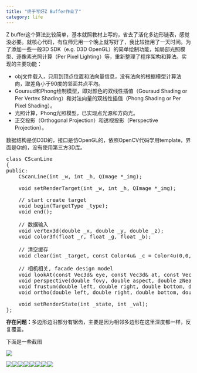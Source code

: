 ```yaml
---
title: "终于写好Z Buffer作业了"
category: life
---
```


<p>Z buffer这个算法比较简单，基本就照教材上写的，省去了活化多边形链表，感觉没必要。就核心代码，有位师兄用一个晚上就写好了，我比较挫用了一天时间。为了添加一些一般3D SDK（e.g. D3D OpenGL）的简单绘制功能，如局部光照模型、逐像素光照计算（Per Pixel Lighting）等，重新整理了程序架构和算法。实现的主要功能：</p>
<ul>
    <li>obj文件载入，只用到顶点位置和法向量信息，没有法向的根据模型计算法向，取差角小于90度的邻面共点平均。</li>
    <li>Gouraud和Phong绘制模型，即对颜色的双线性插值（Gouraud Shading or Per Vertex Shading）和对法向量的双线性插值（Phong Shading or Per Pixel Shading）。</li>
    <li>光照计算，Phong光照模型，已实现点光源和方向光。</li>
    <li>正交投影（Orthogonal Projection）和透视投影（Perspective Projection）。</li>
</ul>
<p>数据结构是仿D3D的，接口是仿OpenGL的，依照OpenCV代码学用template，界面是Qt的，没有使用第三方3D库。</p>
<pre class="code">class CScanLine<br>{<br>public:<br>    CScanLine(int _w, int _h, QImage *_img);<br><br>    void setRenderTarget(int _w, int _h, QImage *_img);<br><br>    // start create target<br>    void begin(TargetType _type);<br>    void end();<br><br>    // 数据输入<br>    void vertex3d(double _x, double _y, double _z);<br>    void color3f(float _r, float _g, float _b); <br><br>    // 清空缓存<br>    void clear(int _target, const Color4u&amp; _c = Color4u(0,0,0,255), double _depth = 1.0);<br><br>    // 相机相关, facade design model<br>    void lookAt(const Vec3d&amp; eye, const Vec3d&amp; at, const Vec3d&amp; up);<br>    void perspective(double fovy, double aspect, double zNear, double zFar);<br>    void frustum(double left, double right, double bottom, double top, double near, double far);<br>    void ortho(double left, double right, double bottom, double top, double near, double far);<br><br>    void setRenderState(int _state, int _val);<br>};</pre>
<p><strong>存在问题：</strong>多边形边沿部分有锯齿，主要是因为相邻多边形在这里深度都一样，反复覆盖。</p>
<p>下面是一些截图</p>
<span><img border="0" class="blogimg" small="0" src="http://hiphotos.baidu.com/maxint/pic/item/90c84eaf6597dafd7dd92a1f.jpg"></span></p>
<a target="_blank" href="http://hiphotos.baidu.com/maxint/pic/item/17418e81ff7660e9bd3e1ec9.jpg"><img border="0" class="blogimg" small="1" src="http://hiphotos.baidu.com/maxint/abpic/item/17418e81ff7660e9bd3e1ec9.jpg"></a><a target="_blank" href="http://hiphotos.baidu.com/maxint/pic/item/68e709c466393a988326acca.jpg"><img border="0" class="blogimg" small="1" src="http://hiphotos.baidu.com/maxint/abpic/item/68e709c466393a988326acca.jpg"></a><a target="_blank" href="http://hiphotos.baidu.com/maxint/pic/item/6d03b066616b7015aa184cca.jpg"><img border="0" class="blogimg" small="1" src="http://hiphotos.baidu.com/maxint/abpic/item/6d03b066616b7015aa184cca.jpg"></a><a target="_blank" href="http://hiphotos.baidu.com/maxint/pic/item/57aa76ee996143182cf534cb.jpg"><img border="0" class="blogimg" small="1" src="http://hiphotos.baidu.com/maxint/abpic/item/57aa76ee996143182cf534cb.jpg"></a><a target="_blank" href="http://hiphotos.baidu.com/maxint/pic/item/45d1e508c5466601e82488d4.jpg"><img border="0" class="blogimg" small="1" src="http://hiphotos.baidu.com/maxint/abpic/item/45d1e508c5466601e82488d4.jpg"></a><a target="_blank" href="http://hiphotos.baidu.com/maxint/pic/item/303a554591d6fb17cefca3d5.jpg"><img border="0" class="blogimg" small="1" src="http://hiphotos.baidu.com/maxint/abpic/item/303a554591d6fb17cefca3d5.jpg"></a><a href="http://hiphotos.baidu.com/maxint/pic/item/a2cfe8557c9b92f5b645aed0.jpg" target="_blank"><img border="0" src="http://hiphotos.baidu.com/maxint/abpic/item/a2cfe8557c9b92f5b645aed0.jpg" small="1" class="blogimg"></a><a href="http://hiphotos.baidu.com/maxint/pic/item/09e5ecf4b256d45fdcc474d0.jpg" target="_blank"><img border="0" src="http://hiphotos.baidu.com/maxint/abpic/item/09e5ecf4b256d45fdcc474d0.jpg" small="1" class="blogimg"></a>